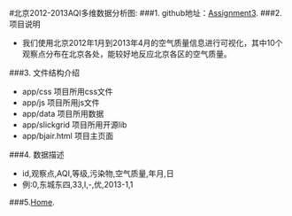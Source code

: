 #北京2012-2013AQI多维数据分析图:
###1. github地址：[Assignment3](https://github.com/vis2014/Assignment3/tree/Gumaojie_Chenjinwen_A3).
###2. 项目说明
+ 我们使用北京2012年1月到2013年4月的空气质量信息进行可视化，其中10个观察点分布在北京各处，能较好地反应北京各区的空气质量。


###3. 文件结构介绍
+ app/css 项目所用css文件
+ app/js 项目所用js文件
+ app/data 项目所用数据
+ app/slickgrid 项目所用开源lib
+ app/bjair.html 项目主页面

###4. 数据描述
+ id,观察点,AQI,等级,污染物,空气质量,年月,日
+ 例:0,东城东四,33,I,-,优,2013-1,1

###5.[Home](http://211.147.15.14/UCAS_14_Fall/index.php/GumMojie_Chenjinwen_A3).
